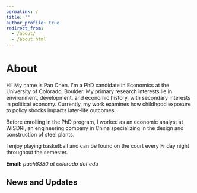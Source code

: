 ```yaml
---
permalink: /
title: ""
author_profile: true
redirect_from: 
  - /about/
  - /about.html
---
```


# About

Hi! My name is Pan Chen. I'm a PhD candidate in Economics at the University of Colorado, Boulder. My primary research interests lie in environment, development, and economic history, with secondary interests in political economy. Currently, my work examines how childhood exposure to policy shocks impacts later-life outcomes. 

Before enrolling in the PhD program, I worked as an economic analyst at WISDRI, an engineering company in China specializing in the design and construction of steel plants.

I enjoy playing basketball and can be found on the court every Friday night throughout the semester.

**Email:** *pach8330 at colorado dot edu*

## News and Updates
